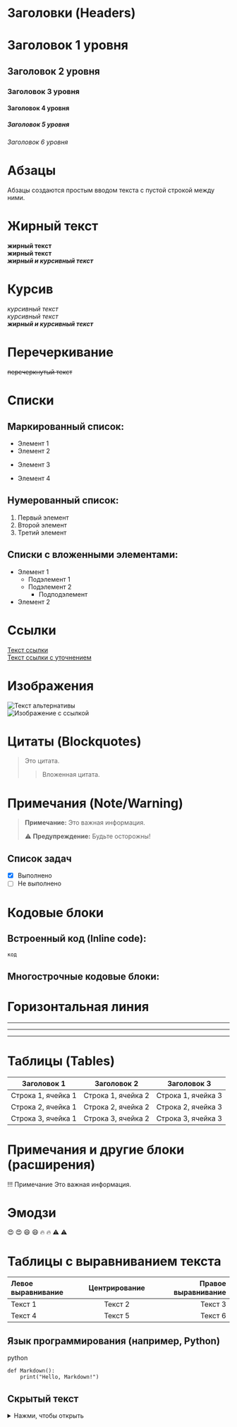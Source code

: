 # Заголовки (Headers)
# Заголовок 1 уровня
## Заголовок 2 уровня
### Заголовок 3 уровня
#### Заголовок 4 уровня
##### Заголовок 5 уровня
###### Заголовок 6 уровня

# Абзацы
Абзацы создаются простым вводом текста с пустой строкой между ними.

# Жирный текст
**жирный текст**  
__жирный текст__  
**_жирный и курсивный текст_**

# Курсив
*курсивный текст*  
_курсивный текст_  
***жирный и курсивный текст***

# Перечеркивание
~~перечеркнутый текст~~

# Списки

## Маркированный список:
- Элемент 1
- Элемент 2
* Элемент 3
+ Элемент 4

## Нумерованный список:
1. Первый элемент
2. Второй элемент
3. Третий элемент

## Списки с вложенными элементами:
- Элемент 1
  - Подэлемент 1
  - Подэлемент 2
    - Подподэлемент
- Элемент 2

# Ссылки 
[Текст ссылки](https://example.com)  
[Текст ссылки с уточнением](https://example.com)

# Изображения
![Текст альтернативы](https://example.com/image.jpg)  
![Изображение с ссылкой](https://example.com/image.jpg)

# Цитаты (Blockquotes)
> Это цитата.  
>> Вложенная цитата.

# Примечания (Note/Warning)
> **Примечание:** Это важная информация.
> 
> ⚠️ **Предупреждение:** Будьте осторожны!

## Список задач
- [x] Выполнено
- [ ] Не выполнено

# Кодовые блоки

## Встроенный код (Inline code):
`код`

## Многострочные кодовые блоки:

# Горизонтальная линия
---
***
___

# Таблицы (Tables)
| Заголовок 1        | Заголовок 2        | Заголовок 3        |
|--------------------|--------------------|--------------------|
| Строка 1, ячейка 1 | Строка 1, ячейка 2 | Строка 1, ячейка 3 |
| Строка 2, ячейка 1 | Строка 2, ячейка 2 | Строка 2, ячейка 3 |
| Строка 3, ячейка 1 | Строка 3, ячейка 2 | Строка 3, ячейка 3 |

# Примечания и другие блоки (расширения)
!!! Примечание
    Это важная информация.

# Эмодзи
:heart_eyes: 😍
:smile: 😄
:fire: 🔥
:warning: ⚠️

# Таблицы с выравниванием текста
| Левое выравнивание | Центрирование | Правое выравнивание |
|:-------------------|:-------------:|--------------------:|
| Текст 1            |    Текст 2    |             Текст 3 |
| Текст 4            |    Текст 5    |             Текст 6 |

## Язык программирования (например, Python)
python
```
def Markdown():
    print("Hello, Markdown!")
```

## Скрытый текст
<details>
  <summary>Нажми, чтобы открыть</summary>
  Это скрытый текст.
</details>

